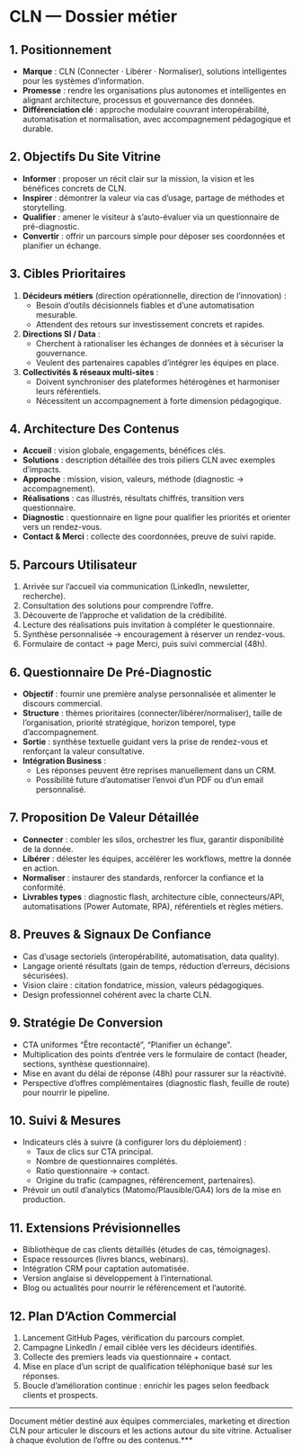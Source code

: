 # CLN — Dossier métier

## 1. Positionnement
- **Marque** : CLN (Connecter · Libérer · Normaliser), solutions intelligentes pour les systèmes d’information.
- **Promesse** : rendre les organisations plus autonomes et intelligentes en alignant architecture, processus et gouvernance des données.
- **Différenciation clé** : approche modulaire couvrant interopérabilité, automatisation et normalisation, avec accompagnement pédagogique et durable.

## 2. Objectifs Du Site Vitrine
- **Informer** : proposer un récit clair sur la mission, la vision et les bénéfices concrets de CLN.
- **Inspirer** : démontrer la valeur via cas d’usage, partage de méthodes et storytelling.
- **Qualifier** : amener le visiteur à s’auto-évaluer via un questionnaire de pré-diagnostic.
- **Convertir** : offrir un parcours simple pour déposer ses coordonnées et planifier un échange.

## 3. Cibles Prioritaires
1. **Décideurs métiers** (direction opérationnelle, direction de l’innovation) :
   - Besoin d’outils décisionnels fiables et d’une automatisation mesurable.
   - Attendent des retours sur investissement concrets et rapides.
2. **Directions SI / Data** :
   - Cherchent à rationaliser les échanges de données et à sécuriser la gouvernance.
   - Veulent des partenaires capables d’intégrer les équipes en place.
3. **Collectivités & réseaux multi-sites** :
   - Doivent synchroniser des plateformes hétérogènes et harmoniser leurs référentiels.
   - Nécessitent un accompagnement à forte dimension pédagogique.

## 4. Architecture Des Contenus
- **Accueil** : vision globale, engagements, bénéfices clés.
- **Solutions** : description détaillée des trois piliers CLN avec exemples d’impacts.
- **Approche** : mission, vision, valeurs, méthode (diagnostic → accompagnement).
- **Réalisations** : cas illustrés, résultats chiffrés, transition vers questionnaire.
- **Diagnostic** : questionnaire en ligne pour qualifier les priorités et orienter vers un rendez-vous.
- **Contact & Merci** : collecte des coordonnées, preuve de suivi rapide.

## 5. Parcours Utilisateur
1. Arrivée sur l’accueil via communication (LinkedIn, newsletter, recherche).
2. Consultation des solutions pour comprendre l’offre.
3. Découverte de l’approche et validation de la crédibilité.
4. Lecture des réalisations puis invitation à compléter le questionnaire.
5. Synthèse personnalisée → encouragement à réserver un rendez-vous.
6. Formulaire de contact → page Merci, puis suivi commercial (48h).

## 6. Questionnaire De Pré-Diagnostic
- **Objectif** : fournir une première analyse personnalisée et alimenter le discours commercial.
- **Structure** : thèmes prioritaires (connecter/libérer/normaliser), taille de l’organisation, priorité stratégique, horizon temporel, type d’accompagnement.
- **Sortie** : synthèse textuelle guidant vers la prise de rendez-vous et renforçant la valeur consultative.
- **Intégration Business** :
  - Les réponses peuvent être reprises manuellement dans un CRM.
  - Possibilité future d’automatiser l’envoi d’un PDF ou d’un email personnalisé.

## 7. Proposition De Valeur Détaillée
- **Connecter** : combler les silos, orchestrer les flux, garantir disponibilité de la donnée.
- **Libérer** : délester les équipes, accélérer les workflows, mettre la donnée en action.
- **Normaliser** : instaurer des standards, renforcer la confiance et la conformité.
- **Livrables types** : diagnostic flash, architecture cible, connecteurs/API, automatisations (Power Automate, RPA), référentiels et règles métiers.

## 8. Preuves & Signaux De Confiance
- Cas d’usage sectoriels (interopérabilité, automatisation, data quality).
- Langage orienté résultats (gain de temps, réduction d’erreurs, décisions sécurisées).
- Vision claire : citation fondatrice, mission, valeurs pédagogiques.
- Design professionnel cohérent avec la charte CLN.

## 9. Stratégie De Conversion
- CTA uniformes “Être recontacté”, “Planifier un échange”.
- Multiplication des points d’entrée vers le formulaire de contact (header, sections, synthèse questionnaire).
- Mise en avant du délai de réponse (48h) pour rassurer sur la réactivité.
- Perspective d’offres complémentaires (diagnostic flash, feuille de route) pour nourrir le pipeline.

## 10. Suivi & Mesures
- Indicateurs clés à suivre (à configurer lors du déploiement) :
  - Taux de clics sur CTA principal.
  - Nombre de questionnaires complétés.
  - Ratio questionnaire → contact.
  - Origine du trafic (campagnes, référencement, partenaires).
- Prévoir un outil d’analytics (Matomo/Plausible/GA4) lors de la mise en production.

## 11. Extensions Prévisionnelles
- Bibliothèque de cas clients détaillés (études de cas, témoignages).
- Espace ressources (livres blancs, webinars).
- Intégration CRM pour captation automatisée.
- Version anglaise si développement à l’international.
- Blog ou actualités pour nourrir le référencement et l’autorité.

## 12. Plan D’Action Commercial
1. Lancement GitHub Pages, vérification du parcours complet.
2. Campagne LinkedIn / email ciblée vers les décideurs identifiés.
3. Collecte des premiers leads via questionnaire + contact.
4. Mise en place d’un script de qualification téléphonique basé sur les réponses.
5. Boucle d’amélioration continue : enrichir les pages selon feedback clients et prospects.

---
Document métier destiné aux équipes commerciales, marketing et direction CLN pour articuler le discours et les actions autour du site vitrine. Actualiser à chaque évolution de l’offre ou des contenus.***
